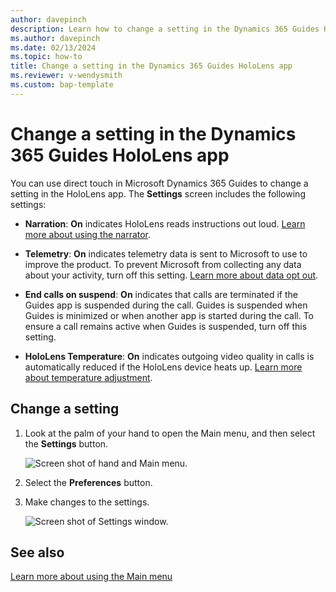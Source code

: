 ```yaml
---
author: davepinch
description: Learn how to change a setting in the Dynamics 365 Guides HoloLens app.
ms.author: davepinch
ms.date: 02/13/2024
ms.topic: how-to
title: Change a setting in the Dynamics 365 Guides HoloLens app
ms.reviewer: v-wendysmith
ms.custom: bap-template
---
```


# Change a setting in the Dynamics 365 Guides HoloLens app

You can use direct touch in Microsoft Dynamics 365 Guides to change a setting in the HoloLens app. The **Settings** screen includes the following settings:

- **Narration**: **On** indicates HoloLens reads instructions out loud. [Learn more about using the narrator](voice-commands.md#narration).

- **Telemetry**: **On** indicates telemetry data is sent to Microsoft to use to improve the product. To prevent Microsoft from collecting any data about your activity, turn off this setting. [Learn more about data opt out](hololens-app-data-opt-out.md).

- **End calls on suspend**: **On** indicates that calls are terminated if the Guides app is suspended during the call. Guides is suspended when Guides is minimized or when another app is started during the call. To ensure a call remains active when Guides is suspended, turn off this setting.

- **HoloLens Temperature**: **On** indicates outgoing video quality in calls is automatically reduced if the HoloLens device heats up. [Learn more about temperature adjustment](calling-hololens-thermal-adjusting.md).

## Change a setting

1. Look at the palm of your hand to open the Main menu, and then select the **Settings** button.

    ![Screen shot of hand and Main menu.](media/main-menu-profile-settings.JPG "Screen shot of hand and Main menu")

1. Select the **Preferences** button.

1. Make changes to the settings.

    ![Screen shot of Settings window.](media/hololens-settings-8.JPG "Screen shot of Settings window")

## See also

[Learn more about using the Main menu](main-menu.md)
